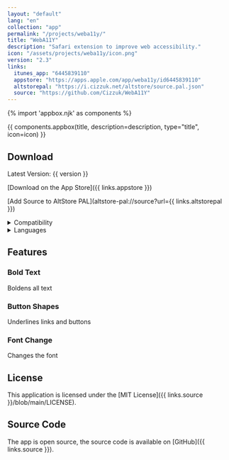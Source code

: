 ```yaml
---
layout: "default"
lang: "en"
collection: "app"
permalink: "/projects/weba11y/"
title: "WebA11Y"
description: "Safari extension to improve web accessibility."
icon: "/assets/projects/weba11y/icon.png"
version: "2.3"
links:
  itunes_app: "6445839110"
  appstore: "https://apps.apple.com/app/weba11y/id6445839110"
  altstorepal: "https://i.cizzuk.net/altstore/source.pal.json"
  source: "https://github.com/Cizzuk/WebA11Y"
---
```

{% import 'appbox.njk' as components %}

{{ components.appbox(title, description=description, type="title", icon=icon) }}

## Download

Latest Version: {{ version }}

[Download on the App Store]({{ links.appstore }})

[Add Source to AltStore PAL](altstore-pal://source?url={{ links.altstorepal }})

<details>
  <summary>Compatibility</summary>
  <ul>
    <li>iOS 15.4 or later.</li>
    <li>iPadOS 15.4 or later.</li>
    <li>macOS 12.3 or later.</li>
    <li>visionOS 1.0 or later.</li>
  </ul>
</details>

<details>
  <summary>Languages</summary>
  <ul>
    <li>English</li>
    <li>Japanese</li>
    <li>Spanish</li>
  </ul>
</details>

## Features

### Bold Text
Boldens all text

### Button Shapes
Underlines links and buttons

### Font Change
Changes the font

## License

This application is licensed under the [MIT License]({{ links.source }}/blob/main/LICENSE).

## Source Code

The app is open source, the source code is available on [GitHub]({{ links.source }}).
